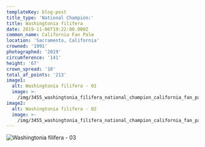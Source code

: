 ```yaml
---
templateKey: blog-post
title_type: 'National Champion:'
title: Washingtonia filifera
date: 2019-11-06T19:22:00.000Z
common_name: California Fan Palm
location: 'Sacramento, California'
crowned: '1991'
photographed: '2019'
circumference: '141'
height: '67'
crown_spread: '18'
total_af_points: '213'
image1:
  alt: Washingtonia filifera - 01
  image: >-
    /img/3455_washingtonia_filifera_national_champion_california_fan_palm_sacramento_ca_11-07-2019_american_forests_brian_kelley_full_1.jpg
image2:
  alt: Washingtonia filifera - 02
  image: >-
    /img/3455_washingtonia_filifera_national_champion_california_fan_palm_sacramento_ca_11-07-2019_american_forests_brian_kelley_base.jpg
---
```

![Washingtonia filifera - 03](/img/3455_washingtonia_filifera_national_champion_california_fan_palm_sacramento_ca_11-07-2019_american_forests_brian_kelley_scale.jpg)
